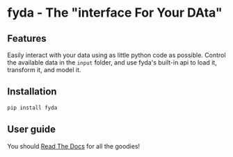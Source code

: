 # fyda - The "interface For Your DAta"

## Features

Easily interact with your data using as little python code as possible. Control
the available data in the ``input`` folder, and use fyda's built-in api to
load it, transform it, and model it. 


## Installation

```sh
pip install fyda
```


## User guide

You should [Read The Docs](https://fyda.readthedocs.io/en/latest/) for all
the goodies!

